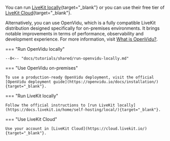 You can run [LiveKit locally](https://docs.livekit.io/home/self-hosting/local/){target="\_blank"} or you can use their free tier of [LiveKit Cloud](https://cloud.livekit.io/){target="\_blank"}.

Alternatively, you can use OpenVidu, which is a fully compatible LiveKit distribution designed specifically for on-premises environments. It brings notable improvements in terms of performance, observability and development experience. For more information, visit [What is OpenVidu?](/about-openvidu/).

=== "Run OpenVidu locally"

    --8<-- "docs/tutorials/shared/run-openvidu-locally.md"

=== "Use OpenVidu on-premises"

    To use a production-ready OpenVidu deployment, visit the official [OpenVidu deployment guide](https://openvidu.io/docs/installation/){target="_blank"}.

=== "Run LiveKit locally"

    Follow the official instructions to [run LiveKit locally](https://docs.livekit.io/home/self-hosting/local/){target="_blank"}.

=== "Use LiveKit Cloud"

    Use your account in [LiveKit Cloud](https://cloud.livekit.io/){target="_blank"}.
